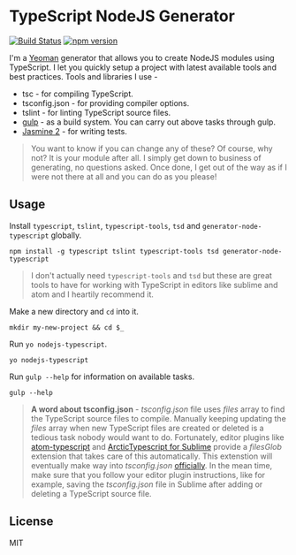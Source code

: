 # TypeScript NodeJS Generator 
[![Build Status](https://secure.travis-ci.org/ospatil/generator-node-typescript.png?branch=master)](https://travis-ci.org/ospatil/generator-node-typescript)
[![npm version](https://badge.fury.io/js/generator-node-typescript.svg)](http://badge.fury.io/js/generator-node-typescript)

I'm a [Yeoman](http://yeoman.io) generator that allows you to create NodeJS modules using TypeScript. I let you quickly setup a project with latest available tools and best practices.
Tools and libraries I use -
  - tsc - for compiling TypeScript.
  - tsconfig.json - for providing compiler options.
  - tslint - for linting TypeScript source files.
  - [gulp](http://gulpjs.com/) - as a build system. You can carry out above tasks through gulp.
  - [Jasmine 2](http://jasmine.github.io/2.3/introduction.html) - for writing tests.

>You want to know if you can change any of these? Of course, why not? It is your module after all. I simply get down to business of generating, no questions asked. Once done, I get out of the way as if I were not there at all and you can do as you please!

## Usage

Install `typescript`, `tslint`, `typescript-tools`, `tsd` and `generator-node-typescript` globally.

```
npm install -g typescript tslint typescript-tools tsd generator-node-typescript
```

> I don't actually need `typescript-tools` and `tsd` but these are great tools to have for working with TypeScript in editors like sublime and atom and I heartily recommend it.

Make a new directory and `cd` into it. 

```
mkdir my-new-project && cd $_
```
Run `yo nodejs-typescript`.
```
yo nodejs-typescript
```
Run `gulp --help` for information on available tasks.
```
gulp --help
```

>**A word about tsconfig.json** - *tsconfig.json* file uses *files* array to find the TypeScript source files to compile. Manually keeping updating the *files* array when new TypeScript files are created or deleted is a tedious task nobody would want to do. Fortunately, editor plugins like [atom-typescript](https://atom.io/packages/atom-typescript) and [ArcticTypescript for Sublime](https://github.com/Phaiax/ArcticTypescript) provide a *filesGlob* extension that takes care of this automatically. This extenstion will eventually make way into *tsconfig.json* [officially](https://github.com/Microsoft/TypeScript/issues/1927). In the mean time, make sure that you follow your editor plugin instructions, like for example, saving the *tsconfig.json* file in Sublime after adding or deleting a TypeScript source file.

## License

MIT
